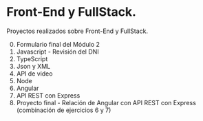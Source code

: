 # Front-End y FullStack.
Proyectos realizados sobre Front-End y FullStack.

0. Formulario final del Módulo 2
1. Javascript - Revisión del DNI
2. TypeScript
3. Json y XML
4. API de video
5. Node
6. Angular
7. API REST con Express
8. Proyecto final - Relación de Angular con API REST con Express (combinación de ejercicios 6 y 7)
